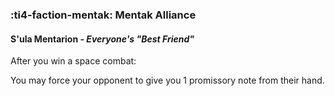 ### :ti4-faction-mentak: **Mentak Alliance**

####  S'ula Mentarion - _Everyone's "Best Friend"_

After you win a space combat:

You may force your opponent to give you 1 promissory note from their hand.
